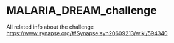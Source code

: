 # MALARIA_DREAM_challenge
All related info about the challenge https://www.synapse.org/#!Synapse:syn20609213/wiki/594340
